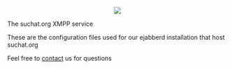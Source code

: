 
<p align="center">
    <img src="https://www.suchat.org/wp-content/uploads/2023/08/suchatdoble.png"></p>
The suchat.org XMPP service

These are the configuration files used for our ejabberd installation that host suchat.org

Feel free to <a href="https://www.suchat.org/contacte-con-nosotros/">contact</a> us for questions
